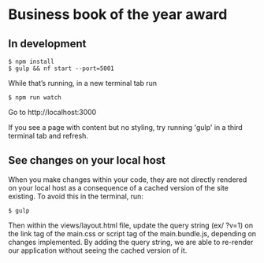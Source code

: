 Business book of the year award
===============================

## In development

```
$ npm install 
$ gulp && nf start --port=5001
```
While that’s running, in a new terminal tab run 
```
$ npm run watch
```

Go to http://localhost:3000

If you see a page with content but no styling, try running 'gulp' in a third terminal tab and refresh.


## See changes on your local host

When you make changes within your code, they are not directly rendered on your local host as a consequence of a cached version of the site existing. To avoid this in the terminal, run: 

```
$ gulp

```

Then within the views/layout.html file, update the query string (ex/ ?v=1) on the link tag of the main.css or script tag of the main.bundle.js, depending on changes implemented. By adding the query string, we are able to re-render our application without seeing the cached version of it.  
